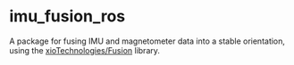 # imu_fusion_ros
A package for fusing IMU and magnetometer data into a stable orientation, using the [xioTechnologies/Fusion](https://github.com/xioTechnologies/Fusion) library.
